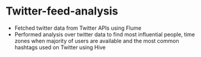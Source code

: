 # Twitter-feed-analysis
- Fetched twitter data from Twitter APIs using Flume
- Performed analysis over twitter data to find most influential people, time zones when majority of users are
available and the most common hashtags used on Twitter using Hive

